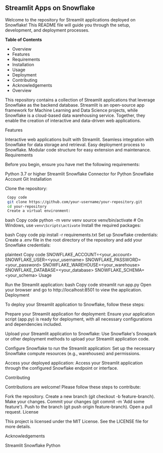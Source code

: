 ## Streamlit Apps on Snowflake

Welcome to the repository for Streamlit applications deployed on Snowflake! This README file will guide you through the setup, development, and deployment processes.

**Table of Contents**

- Overview
- Features
- Requirements
- Installation
- Usage
- Deployment
- Contributing
- Acknowledgements
- Overview

This repository contains a collection of Streamlit applications that leverage Snowflake as the backend database. Streamlit is an open-source app framework for Machine Learning and Data Science projects, while Snowflake is a cloud-based data warehousing service. Together, they enable the creation of interactive and data-driven web applications.

Features

Interactive web applications built with Streamlit.
Seamless integration with Snowflake for data storage and retrieval.
Easy deployment process to Snowflake.
Modular code structure for easy extension and maintenance.
Requirements

Before you begin, ensure you have met the following requirements:

Python 3.7 or higher
Streamlit
Snowflake Connector for Python
Snowflake Account
Git
Installation

Clone the repository:
```bash
 Copy code
 git clone https://github.com/your-username/your-repository.git
 cd your-repository
 Create a virtual environment: 
```
bash
Copy code
python -m venv venv
source venv/bin/activate   # On Windows, use `venv\Scripts\activate`
Install the required packages:

bash
Copy code
pip install -r requirements.txt
Set up Snowflake credentials:
Create a .env file in the root directory of the repository and add your Snowflake credentials:

plaintext
Copy code
SNOWFLAKE_ACCOUNT=<your_account>
SNOWFLAKE_USER=<your_username>
SNOWFLAKE_PASSWORD=<your_password>
SNOWFLAKE_WAREHOUSE=<your_warehouse>
SNOWFLAKE_DATABASE=<your_database>
SNOWFLAKE_SCHEMA=<your_schema>
Usage

Run the Streamlit application:
bash
Copy code
streamlit run app.py
Open your browser and go to http://localhost:8501 to view the application.
Deployment

To deploy your Streamlit application to Snowflake, follow these steps:

Prepare your Streamlit application for deployment:
Ensure your application script (app.py) is ready for deployment, with all necessary configurations and dependencies included.

Upload your Streamlit application to Snowflake:
Use Snowflake's Snowpark or other deployment methods to upload your Streamlit application code.

Configure Snowflake to run the Streamlit application:
Set up the necessary Snowflake compute resources (e.g., warehouses) and permissions.

Access your deployed application:
Access your Streamlit application through the configured Snowflake endpoint or interface.

Contributing

Contributions are welcome! Please follow these steps to contribute:

Fork the repository.
Create a new branch (git checkout -b feature-branch).
Make your changes.
Commit your changes (git commit -m 'Add some feature').
Push to the branch (git push origin feature-branch).
Open a pull request.
License

This project is licensed under the MIT License. See the LICENSE file for more details.

Acknowledgements

Streamlit
Snowflake
Python
